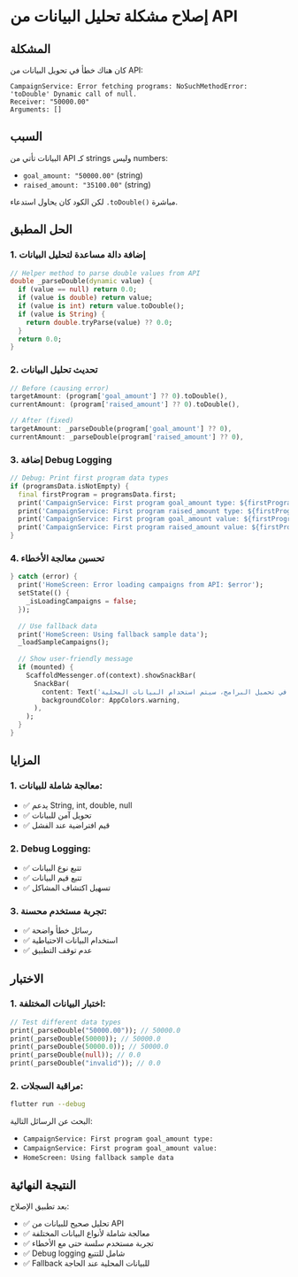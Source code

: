 # إصلاح مشكلة تحليل البيانات من API

## المشكلة
كان هناك خطأ في تحويل البيانات من API:
```
CampaignService: Error fetching programs: NoSuchMethodError: 'toDouble' Dynamic call of null.
Receiver: "50000.00"
Arguments: []
```

## السبب
البيانات تأتي من API كـ strings وليس numbers:
- `goal_amount: "50000.00"` (string)
- `raised_amount: "35100.00"` (string)

لكن الكود كان يحاول استدعاء `.toDouble()` مباشرة.

## الحل المطبق

### 1. إضافة دالة مساعدة لتحليل البيانات
```dart
// Helper method to parse double values from API
double _parseDouble(dynamic value) {
  if (value == null) return 0.0;
  if (value is double) return value;
  if (value is int) return value.toDouble();
  if (value is String) {
    return double.tryParse(value) ?? 0.0;
  }
  return 0.0;
}
```

### 2. تحديث تحليل البيانات
```dart
// Before (causing error)
targetAmount: (program['goal_amount'] ?? 0).toDouble(),
currentAmount: (program['raised_amount'] ?? 0).toDouble(),

// After (fixed)
targetAmount: _parseDouble(program['goal_amount'] ?? 0),
currentAmount: _parseDouble(program['raised_amount'] ?? 0),
```

### 3. إضافة Debug Logging
```dart
// Debug: Print first program data types
if (programsData.isNotEmpty) {
  final firstProgram = programsData.first;
  print('CampaignService: First program goal_amount type: ${firstProgram['goal_amount'].runtimeType}');
  print('CampaignService: First program raised_amount type: ${firstProgram['raised_amount'].runtimeType}');
  print('CampaignService: First program goal_amount value: ${firstProgram['goal_amount']}');
  print('CampaignService: First program raised_amount value: ${firstProgram['raised_amount']}');
}
```

### 4. تحسين معالجة الأخطاء
```dart
} catch (error) {
  print('HomeScreen: Error loading campaigns from API: $error');
  setState(() {
    _isLoadingCampaigns = false;
  });
  
  // Use fallback data
  print('HomeScreen: Using fallback sample data');
  _loadSampleCampaigns();
  
  // Show user-friendly message
  if (mounted) {
    ScaffoldMessenger.of(context).showSnackBar(
      SnackBar(
        content: Text('حدث خطأ في تحميل البرامج، سيتم استخدام البيانات المحلية'),
        backgroundColor: AppColors.warning,
      ),
    );
  }
}
```

## المزايا

### 1. معالجة شاملة للبيانات:
- ✅ يدعم String, int, double, null
- ✅ تحويل آمن للبيانات
- ✅ قيم افتراضية عند الفشل

### 2. Debug Logging:
- ✅ تتبع نوع البيانات
- ✅ تتبع قيم البيانات
- ✅ تسهيل اكتشاف المشاكل

### 3. تجربة مستخدم محسنة:
- ✅ رسائل خطأ واضحة
- ✅ استخدام البيانات الاحتياطية
- ✅ عدم توقف التطبيق

## الاختبار

### 1. اختبار البيانات المختلفة:
```dart
// Test different data types
print(_parseDouble("50000.00")); // 50000.0
print(_parseDouble(50000)); // 50000.0
print(_parseDouble(50000.0)); // 50000.0
print(_parseDouble(null)); // 0.0
print(_parseDouble("invalid")); // 0.0
```

### 2. مراقبة السجلات:
```bash
flutter run --debug
```

البحث عن الرسائل التالية:
- `CampaignService: First program goal_amount type:`
- `CampaignService: First program goal_amount value:`
- `HomeScreen: Using fallback sample data`

## النتيجة النهائية

بعد تطبيق الإصلاح:
- ✅ تحليل صحيح للبيانات من API
- ✅ معالجة شاملة لأنواع البيانات المختلفة
- ✅ تجربة مستخدم سلسة حتى مع الأخطاء
- ✅ Debug logging شامل للتتبع
- ✅ Fallback للبيانات المحلية عند الحاجة
